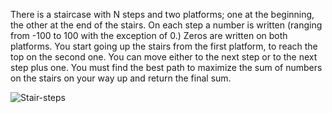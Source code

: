 There is a staircase with N steps and two platforms; one at the beginning, the other at the end of the stairs. 
On each step a number is written (ranging from -100 to 100 with the exception of 0.)
Zeros are written on both platforms.
You start going up the stairs from the first platform, to reach the top on the second one.
You can move either to the next step or to the next step plus one.
You must find the best path to maximize the sum of numbers on the stairs on your way up and return the final sum.


![Stair-steps](stair-steps.svg)